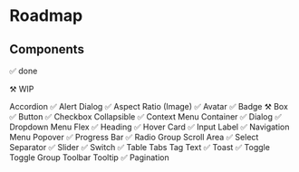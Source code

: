 # Roadmap

## Components

✅ done

⚒️ WIP

Accordion ✅
Alert Dialog ✅
Aspect Ratio (Image) ✅
Avatar ✅
Badge ⚒️
Box ✅
Button ✅
Checkbox
Collapsible ✅
Context Menu
Container ✅
Dialog ✅
Dropdown Menu
Flex ✅
Heading ✅
Hover Card ✅
Input
Label ✅
Navigation Menu
Popover ✅
Progress Bar ✅
Radio Group
Scroll Area ✅
Select
Separator ✅
Slider ✅
Switch ✅
Table
Tabs
Tag
Text ✅
Toast ✅
Toggle
Toggle Group
Toolbar
Tooltip ✅
Pagination
